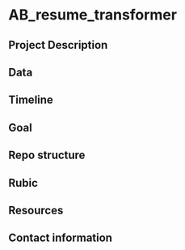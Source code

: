 # AB_resume_transformer

## Project Description

## Data



## Timeline


## Goal



## Repo structure


## Rubic


## Resources



## Contact information

